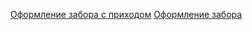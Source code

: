 [Оформление забора с приходом](registration_cargo_pickup_cargo_acceptance.md)
[Оформление забора](registration_cargo_pickup.md)